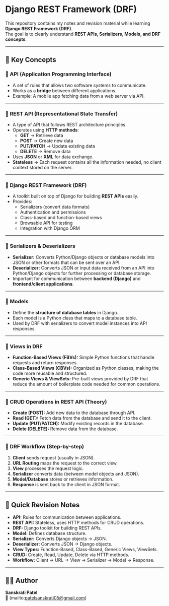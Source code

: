 #  Django REST Framework (DRF) 
This repository contains my notes and revision material while learning **Django REST Framework (DRF)**.  
The goal is to clearly understand **REST APIs, Serializers, Models, and DRF concepts**.

---

## 📖 Key Concepts

### 🔹 API (Application Programming Interface)
- A set of rules that allows two software systems to communicate.  
- Works as a **bridge** between different applications.  
- Example: A mobile app fetching data from a web server via API.

---

### 🔹 REST API (Representational State Transfer)
- A type of API that follows REST architecture principles.  
- Operates using **HTTP methods**:  
  - **GET** → Retrieve data  
  - **POST** → Create new data  
  - **PUT/PATCH** → Update existing data  
  - **DELETE** → Remove data  
- Uses **JSON** or **XML** for data exchange.  
- **Stateless** → Each request contains all the information needed, no client context stored on the server.

---

### 🔹 Django REST Framework (DRF)
- A toolkit built on top of Django for building **REST APIs** easily.  
- Provides:
  - Serializers (convert data formats)  
  - Authentication and permissions  
  - Class-based and function-based views  
  - Browsable API for testing  
  - Integration with Django ORM  

---

### 🔹 Serializers & Deserializers
- **Serializer:** Converts Python/Django objects or database models into JSON or other formats that can be sent over an API.  
- **Deserializer:** Converts JSON or input data received from an API into Python/Django objects for further processing or database storage.  
- Important for communication between **backend (Django)** and **frontend/client applications**.

---

### 🔹 Models
- Define the **structure of database tables** in Django.  
- Each model is a Python class that maps to a database table.  
- Used by DRF with serializers to convert model instances into API responses.  

---

### 🔹 Views in DRF
- **Function-Based Views (FBVs):** Simple Python functions that handle requests and return responses.  
- **Class-Based Views (CBVs):** Organized as Python classes, making the code more reusable and structured.  
- **Generic Views & ViewSets:** Pre-built views provided by DRF that reduce the amount of boilerplate code needed for common operations.

---

### 🔹 CRUD Operations in REST API (Theory)
- **Create (POST):** Add new data to the database through API.  
- **Read (GET):** Fetch data from the database and send it to the client.  
- **Update (PUT/PATCH):** Modify existing records in the database.  
- **Delete (DELETE):** Remove data from the database.  

---

### 🔹 DRF Workflow (Step-by-step)
1. **Client** sends request (usually in JSON).  
2. **URL Routing** maps the request to the correct view.  
3. **View** processes the request logic.  
4. **Serializer** converts data (between model objects and JSON).  
5. **Model/Database** stores or retrieves information.  
6. **Response** is sent back to the client in JSON format.  

---

## 📝 Quick Revision Notes
- **API:** Rules for communication between applications.  
- **REST API:** Stateless, uses HTTP methods for CRUD operations.  
- **DRF:** Django toolkit for building REST APIs.  
- **Model:** Defines database structure.  
- **Serializer:** Converts Django objects → JSON.  
- **Deserializer:** Converts JSON → Django objects.  
- **View Types:** Function-Based, Class-Based, Generic Views, ViewSets.  
- **CRUD:** Create, Read, Update, Delete via HTTP methods.  
- **Workflow:** Client → URL → View → Serializer → Model → Response.  

---

## 👩‍💻 Author
**Sanskrati Patel**  
📧 (mailto:patelsanskrati05@gmail.com)  
 

